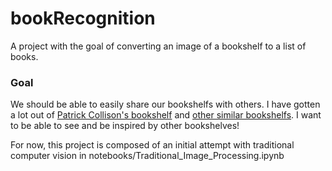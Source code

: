 # bookRecognition
A project with the goal of converting an image of a bookshelf to a list of books.

### Goal
We should be able to easily share our bookshelfs with others. I have gotten a lot out of [Patrick Collison's bookshelf](https://patrickcollison.com/bookshelf) and [other similar bookshelfs](http://nickcammarata.com/bookshelf). I want to be able to see and be inspired by other bookshelves! 


For now, this project is composed of an initial attempt with traditional computer vision in notebooks/Traditional_Image_Processing.ipynb
